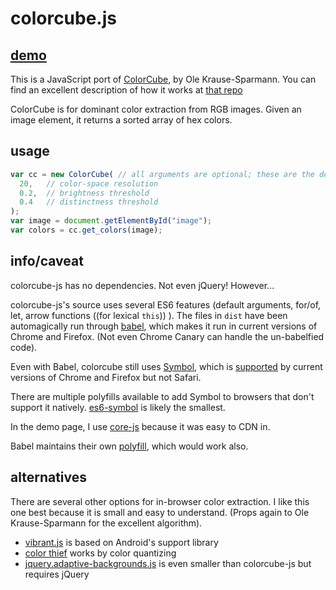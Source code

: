 # colorcube.js

## [demo](http://amonks.github.io/colorcube-js/)

This is a JavaScript port of [ColorCube](https://github.com/pixelogik/ColorCube), by Ole Krause-Sparmann. You can find an excellent description of how it works at [that repo](https://github.com/pixelogik/ColorCube)

ColorCube is for dominant color extraction from RGB images. Given an image element, it returns a sorted array of hex colors.

## usage

```js
var cc = new ColorCube( // all arguments are optional; these are the defaults:
  20,   // color-space resolution
  0.2,  // brightness threshold
  0.4   // distinctness threshold
);
var image = document.getElementById("image");
var colors = cc.get_colors(image);
```

## info/caveat

colorcube-js has no dependencies. Not even jQuery! However...

colorcube-js's source uses several ES6 features (default arguments, for/of, let, arrow functions ((for lexical `this`)) ). The files in `dist` have been automagically run through [babel](http://babeljs.io/), which makes it run in current versions of Chrome and Firefox. (Not even Chrome Canary can handle the un-babelfied code).

Even with Babel, colorcube still uses [Symbol](https://developer.mozilla.org/en-US/docs/Web/JavaScript/Reference/Global_Objects/Symbol), which is [supported](https://kangax.github.io/compat-table/es6/#Symbol) by current versions of Chrome and Firefox but not Safari.

There are multiple polyfills available to add Symbol to browsers that don't support it natively. [es6-symbol](https://github.com/medikoo/es6-symbol) is likely the smallest.

In the demo page, I use [core-js](https://github.com/zloirock/core-js) because it was easy to CDN in.

Babel maintains their own [polyfill](http://babeljs.io/docs/advanced/caveats/), which would work also.

## alternatives

There are several other options for in-browser color extraction. I like this one best because it is small and easy to understand. (Props again to Ole Krause-Sparmann for the excellent algorithm).

*   [vibrant.js](http://jariz.github.io/vibrant.js/) is based on Android's support library
*   [color thief](http://lokeshdhakar.com/projects/color-thief/) works by color quantizing
*   [jquery.adaptive-backgrounds.js](https://github.com/briangonzalez/jquery.adaptive-backgrounds.js) is even smaller than colorcube-js but requires jQuery
